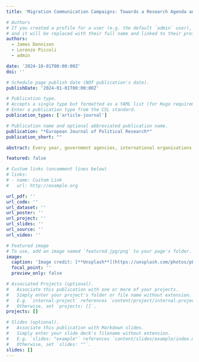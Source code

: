 ```yaml
---
title: 'Migration Communication Campaigns: Towards a Research Agenda and Open Database'

# Authors
# If you created a profile for a user (e.g. the default `admin` user), write the username (folder name) here
# and it will be replaced with their full name and linked to their profile.
authors:
  - James Dennison
  - Lorenzo Piccoli
  - admin

date: '2024-10-01T00:00:00Z'
doi: ''

# Schedule page publish date (NOT publication's date).
publishDate: '2024-01-01T00:00:00Z'

# Publication type.
# Accepts a single type but formatted as a YAML list (for Hugo requirements).
# Enter a publication type from the CSL standard.
publication_types: ['article-journal']

# Publication name and optional abbreviated publication name.
publication: "*European Journal of Political Research*"
publication_short: ""

abstract: Every year, government agencies, international organisations, and civil society associations produce public communications campaigns designed to inform, persuade, and motivate behaviour regarding numerous facets of migration. Despite their increasing ubiquity, resources, and—possibly—impact, as well as the profound scientific relevance in understanding them—as well as their determinants and effects—such campaigns remain relatively understudied, and existing research is disjointed across various disciplines. This article takes three steps to propose and initiate a unified, interdisciplinary research agenda on migration communication campaigns (MCCs). First, we overview the need for a research agenda based on their increased substantive importance and scientific interest. Second, we outline what such a research agenda should look like, proposing six research themes. Third, we contribute to this proposed research agenda in two ways: with a typology of MCCs and by presenting our open-access, collaborative database to kick-start more systematic research in this field, including theoretical justifications for each variable. The database includes 301 migration communication campaigns conducted in 32 European countries between 2012 and 2022. We invite submissions of all types of MCCs globally to create a bridge between communities of academics, policymakers, and communicators. 

featured: false

# Custom links (uncomment lines below)
# links:
# - name: Custom Link
#   url: http://example.org

url_pdf: ''
url_code: ''
url_dataset: ''
url_poster: ''
url_project: ''
url_slides: ''
url_source: ''
url_video: ''

# Featured image
# To use, add an image named `featured.jpg/png` to your page's folder.
image:
  caption: 'Image credit: [**Unsplash**](https://unsplash.com/photos/pLCdAaMFLTE)'
  focal_point: ''
  preview_only: false

# Associated Projects (optional).
#   Associate this publication with one or more of your projects.
#   Simply enter your project's folder or file name without extension.
#   E.g. `internal-project` references `content/project/internal-project/index.md`.
#   Otherwise, set `projects: []`.
projects: []

# Slides (optional).
#   Associate this publication with Markdown slides.
#   Simply enter your slide deck's filename without extension.
#   E.g. `slides: "example"` references `content/slides/example/index.md`.
#   Otherwise, set `slides: ""`.
slides: []
---
```

